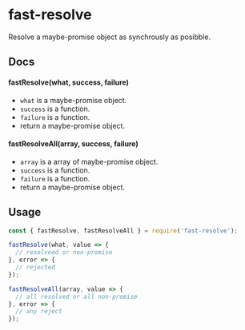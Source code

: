 # fast-resolve

Resolve a maybe-promise object as synchrously as posibble.

## Docs

#### fastResolve(what, success, failure)

* `what` is a maybe-promise object.
* `success` is a function.
* `failure` is a function.
* return a maybe-promise object.

#### fastResolveAll(array, success, failure)

* `array` is a array of maybe-promise object.
* `success` is a function. 
* `failure` is a function.
* return a maybe-promise object.

## Usage

```js
const { fastResolve, fastResolveAll } = require('fast-resolve');

fastResolve(what, value => {
  // resolveed or non-promise
}, error => {
  // rejected
});

fastResolveAll(array, value => {
  // all resolved or all non-promise
}, error => {
  // any reject
});
```
